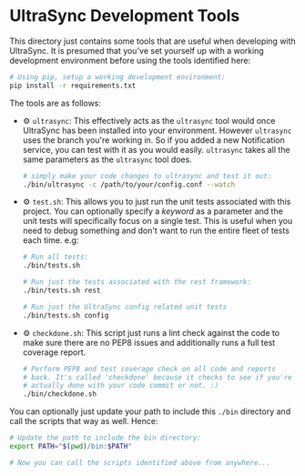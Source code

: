 # UltraSync Development Tools

This directory just contains some tools that are useful when developing with UltraSync.  It is presumed that you've set yourself up with a working development environment before using the tools identified here:

```bash
# Using pip, setup a working development environment:
pip install -r requirements.txt
```

The tools are as follows:

- :gear: `ultrasync`: This effectively acts as the `ultrasync` tool would once UltraSync has been installed into your environment.  However `ultrasync` uses the branch you're working in.  So if you added a new Notification service, you can test with it as you would easily.  `ultrasync` takes all the same parameters as the `ultrasync` tool does.

    ```bash
    # simply make your code changes to ultrasync and test it out:
    ./bin/ultrasync -c /path/to/your/config.conf --watch
    ```

- :gear: `test.sh`: This allows you to just run the unit tests associated with this project.  You can optionally specify a _keyword_ as a parameter and the unit tests will specifically focus on a single test.  This is useful when you need to debug something and don't want to run the entire fleet of tests each time.  e.g:

   ```bash
   # Run all tests:
   ./bin/tests.sh

   # Run just the tests associated with the rest framework:
   ./bin/tests.sh rest

   # Run just the UltraSync config related unit tests
   ./bin/tests.sh config
   ```

- :gear: `checkdone.sh`: This script just runs a lint check against the code to make sure there are no PEP8 issues and additionally runs a full test coverage report.

   ```bash
   # Perform PEP8 and test coverage check on all code and reports
   # back. It's called 'checkdone' because it checks to see if you're
   # actually done with your code commit or not. :)
   ./bin/checkdone.sh
   ```

You can optionally just update your path to include this `./bin` directory and call the scripts that way as well. Hence:
```bash
# Update the path to include the bin directory:
export PATH="$(pwd)/bin:$PATH"

# Now you can call the scripts identified above from anywhere...
```

